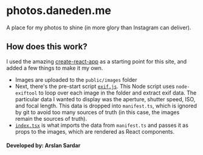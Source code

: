 
# photos.daneden.me

A place for my photos to shine (in more glory than Instagram can deliver).

## How does this work?

I used the amazing [create-react-app](https://github.com/facebookincubator/create-react-app) as a starting point for this site, and added a few things to make it my own.

- Images are uploaded to the `public/images` folder
- Next, there's the pre-start script [`exif.js`](https://github.com/daneden/photos.daneden.me/blob/master/scripts/exif.js). This Node script uses `node-exiftool` to loop over each image in the folder and extract exif data. The particular data I wanted to display was the aperture, shutter speed, ISO, and focal length. This data is dropped into `manifest.ts`, which is ignored by git to avoid too many sources of truth (in this case, the images remain the sources of truth).
- [`index.tsx`](https://github.com/daneden/photos.daneden.me/blob/master/src/index.tsx) is what imports the data from `manifest.ts` and passes it as props to the images, which are rendered as React components.

#### Developed by: Arslan Sardar